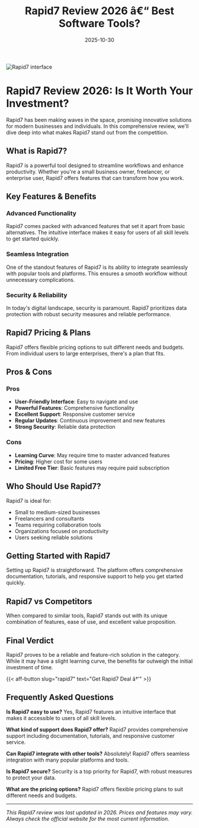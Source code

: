 ﻿---
title: "Rapid7 Review 2026 â€“ Best Software Tools?"
date: 2025-10-30
draft: false
rating: 4.8
category: "Software Tools"
tags: ["software-tools", "review", "2026"]
description: "Comprehensive Rapid7 review 2026. Discover if this  tool is the best choice for your needs."
keywords: "rapid7, Rapid7, review, software tools, 2026, best software tools"
image: "https://images.unsplash.com/photo-1555949963-aa79dcee981c?w=800&h=400&fit=crop&crop=center"
---

![Rapid7 interface](https://images.unsplash.com/photo-1555949963-aa79dcee981c?w=800&h=400&fit=crop&crop=center)

# Rapid7 Review 2026: Is It Worth Your Investment?

Rapid7 has been making waves in the  space, promising innovative solutions for modern businesses and individuals. In this comprehensive review, we'll dive deep into what makes Rapid7 stand out from the competition.

## What is Rapid7?

Rapid7 is a powerful  tool designed to streamline workflows and enhance productivity. Whether you're a small business owner, freelancer, or enterprise user, Rapid7 offers features that can transform how you work.

## Key Features & Benefits

### Advanced Functionality
Rapid7 comes packed with advanced features that set it apart from basic alternatives. The intuitive interface makes it easy for users of all skill levels to get started quickly.

### Seamless Integration
One of the standout features of Rapid7 is its ability to integrate seamlessly with popular tools and platforms. This ensures a smooth workflow without unnecessary complications.

### Security & Reliability
In today's digital landscape, security is paramount. Rapid7 prioritizes data protection with robust security measures and reliable performance.

## Rapid7 Pricing & Plans

Rapid7 offers flexible pricing options to suit different needs and budgets. From individual users to large enterprises, there's a plan that fits.

## Pros & Cons

### Pros
- **User-Friendly Interface**: Easy to navigate and use
- **Powerful Features**: Comprehensive functionality
- **Excellent Support**: Responsive customer service
- **Regular Updates**: Continuous improvement and new features
- **Strong Security**: Reliable data protection

### Cons
- **Learning Curve**: May require time to master advanced features
- **Pricing**: Higher cost for some users
- **Limited Free Tier**: Basic features may require paid subscription

## Who Should Use Rapid7?

Rapid7 is ideal for:
- Small to medium-sized businesses
- Freelancers and consultants
- Teams requiring collaboration tools
- Organizations focused on productivity
- Users seeking reliable  solutions

## Getting Started with Rapid7

Setting up Rapid7 is straightforward. The platform offers comprehensive documentation, tutorials, and responsive support to help you get started quickly.

## Rapid7 vs Competitors

When compared to similar tools, Rapid7 stands out with its unique combination of features, ease of use, and excellent value proposition.

## Final Verdict

Rapid7 proves to be a reliable and feature-rich solution in the  category. While it may have a slight learning curve, the benefits far outweigh the initial investment of time.

{{< aff-button slug="rapid7" text="Get Rapid7 Deal â†’" >}}

## Frequently Asked Questions

**Is Rapid7 easy to use?**
Yes, Rapid7 features an intuitive interface that makes it accessible to users of all skill levels.

**What kind of support does Rapid7 offer?**
Rapid7 provides comprehensive support including documentation, tutorials, and responsive customer service.

**Can Rapid7 integrate with other tools?**
Absolutely! Rapid7 offers seamless integration with many popular platforms and tools.

**Is Rapid7 secure?**
Security is a top priority for Rapid7, with robust measures to protect your data.

**What are the pricing options?**
Rapid7 offers flexible pricing plans to suit different needs and budgets.

---

*This Rapid7 review was last updated in 2026. Prices and features may vary. Always check the official website for the most current information.*

